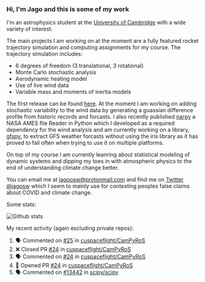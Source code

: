 ### Hi, I'm Jago and this is some of my work

<!--
**jagoosw/jagoosw** is a ✨ _special_ ✨ repository because its `README.md` (this file) appears on your GitHub profile.

Here are some ideas to get you started:

- 🔭 I’m currently working on ...
- 🌱 I’m currently learning ...
- 👯 I’m looking to collaborate on ...
- 🤔 I’m looking for help with ...
- 💬 Ask me about ...
- 📫 How to reach me: ...
- 😄 Pronouns: ...
- ⚡ Fun fact: ...
-->

I'm an astrophysics student at the [University of Cambridge](https://www.ast.cam.ac.uk/students/current.undergraduates/part.ii.astrophysics) with a wide variety of interest.

The main projects I am working on at the moment are a fully featured rocket trajectory simulation and computing assignments for my course. The trajectory simulation includes:
- 6 degrees of freedom (3 translational, 3 rotational)
- Monte Carlo stochastic analysis
- Aerodynamic heating model
- Use of live wind data
- Variable mass and moments of inertia models

The first release can be found [here](https://github.com/CUSF-Simulation/CamPyRoS). At the moment I am working on adding stochastic variability to the wind data by generating a guassian difference profile from historic records and forcasts. I also recently published [narpy](https://pypi.org/project/narpy/) a NASA AMES file Reader in Python which I developed as a required dependency for the wind analysis and am currently working on a library, [gfspy](https://github.com/jagoosw/gfspy), to extract GFS weather forcasts without using the iris library as it has proved to fail often when trying to use it on multiple platforms.

On top of my course I am currently leanring about statistical modeling of dynamic systems and dipping my toes in with atmospheric physics to the end of understanding climate change better.

You can email me at [jagoosw@protonmail.com](mail:jagoosw@protonmail.com) and find me on [Twitter @jagosw](https://twitter.com/jagosw) which I seem to mainly use for contesting peoples false claims about COVID and climate change.

Some stats:

![Github stats](https://github-readme-stats.vercel.app/api?username=jagoosw&count_private=true&show_icons=true&theme=radical&hide_title=true&hide_border=true)
[](https://komarev.com/ghpvc/?username=jagoosw)

My recent activity (again excluding private repos):
<!--START_SECTION:activity-->
1. 🗣 Commented on [#25](https://github.com/cuspaceflight/CamPyRoS/issues/25) in [cuspaceflight/CamPyRoS](https://github.com/cuspaceflight/CamPyRoS)
2. ❌ Closed PR [#24](https://github.com/cuspaceflight/CamPyRoS/pull/24) in [cuspaceflight/CamPyRoS](https://github.com/cuspaceflight/CamPyRoS)
3. 🗣 Commented on [#24](https://github.com/cuspaceflight/CamPyRoS/issues/24) in [cuspaceflight/CamPyRoS](https://github.com/cuspaceflight/CamPyRoS)
4. 💪 Opened PR [#24](https://github.com/cuspaceflight/CamPyRoS/pull/24) in [cuspaceflight/CamPyRoS](https://github.com/cuspaceflight/CamPyRoS)
5. 🗣 Commented on [#13442](https://github.com/scipy/scipy/issues/13442) in [scipy/scipy](https://github.com/scipy/scipy)
<!--END_SECTION:activity-->
